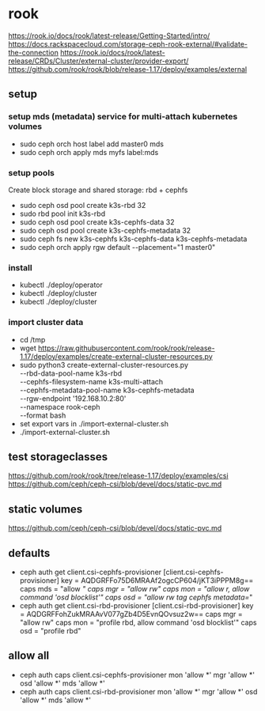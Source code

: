 # rook
https://rook.io/docs/rook/latest-release/Getting-Started/intro/
https://docs.rackspacecloud.com/storage-ceph-rook-external/#validate-the-connection
https://rook.io/docs/rook/latest-release/CRDs/Cluster/external-cluster/provider-export/
https://github.com/rook/rook/blob/release-1.17/deploy/examples/external

## setup

### setup mds (metadata) service for multi-attach kubernetes volumes
* sudo ceph orch host label add master0 mds
* sudo ceph orch apply mds myfs label:mds

### setup pools
Create block storage and shared storage: rbd + cephfs

* sudo ceph osd pool create k3s-rbd 32
* sudo rbd pool init k3s-rbd
* sudo ceph osd pool create k3s-cephfs-data 32
* sudo ceph osd pool create k3s-cephfs-metadata 32 
* sudo ceph fs new k3s-cephfs k3s-cephfs-data k3s-cephfs-metadata
* sudo ceph orch apply rgw default --placement="1 master0"

### install 
* kubectl ./deploy/operator
* kubectl ./deploy/cluster
* kubectl ./deploy/cluster


### import cluster data
* cd /tmp
* wget https://raw.githubusercontent.com/rook/rook/release-1.17/deploy/examples/create-external-cluster-resources.py 
* sudo python3 create-external-cluster-resources.py \
  --rbd-data-pool-name k3s-rbd \
  --cephfs-filesystem-name k3s-multi-attach \
  --cephfs-metadata-pool-name k3s-cephfs-metadata \
  --rgw-endpoint '192.168.10.2:80' \
  --namespace rook-ceph \
  --format bash
* set export vars in ./import-external-cluster.sh 
* ./import-external-cluster.sh  

## test storageclasses
https://github.com/rook/rook/tree/release-1.17/deploy/examples/csi
https://github.com/ceph/ceph-csi/blob/devel/docs/static-pvc.md

## static volumes
https://github.com/ceph/ceph-csi/blob/devel/docs/static-pvc.md

## defaults
* ceph auth get client.csi-cephfs-provisioner 
[client.csi-cephfs-provisioner]
	key = AQDGRFFo75D6MRAAf2ogcCP604/jKT3iPPPM8g==
	caps mds = "allow *"
	caps mgr = "allow rw"
	caps mon = "allow r, allow command 'osd blocklist'"
	caps osd = "allow rw tag cephfs metadata=*"
* ceph auth get client.csi-rbd-provisioner
[client.csi-rbd-provisioner]
	key = AQDGRFFohZukMRAAvV077gZb4D5EvnQOvsuz2w==
	caps mgr = "allow rw"
	caps mon = "profile rbd, allow command 'osd blocklist'"
	caps osd = "profile rbd"

## allow all
* ceph auth caps client.csi-cephfs-provisioner mon 'allow *' mgr 'allow *' osd 'allow *' mds 'allow *'
* ceph auth caps client.csi-rbd-provisioner mon 'allow *' mgr 'allow *' osd 'allow *' mds 'allow *'
